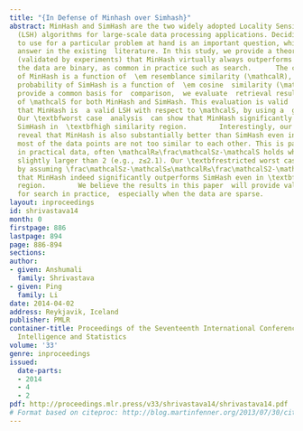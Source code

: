 ```yaml
---
title: "{In Defense of Minhash over Simhash}"
abstract: MinHash and SimHash are the two widely adopted Locality Sensitive Hashing
  (LSH) algorithms for large-scale data processing applications. Deciding which LSH
  to use for a particular problem at hand is an important question, which has no clear
  answer in the existing  literature. In this study, we provide a theoretical answer
  (validated by experiments) that MinHash virtually always outperforms  SimHash when
  the data are binary, as common in practice such as search.      The collision probability
  of MinHash is a function of  \em resemblance similarity (\mathcalR), while the collision
  probability of SimHash is a function of  \em cosine  similarity (\mathcalS). To
  provide a common basis for  comparison,  we evaluate  retrieval results in terms
  of \mathcalS for both MinHash and SimHash. This evaluation is valid  as we can prove
  that MinHash is  a valid LSH with respect to \mathcalS, by using a  general inequality  \mathcalS^2≤\mathcalR≤\frac\mathcalS2-\mathcalS.
  Our \textbfworst case  analysis  can show that MinHash significantly outperforms
  SimHash in  \textbfhigh similarity region.        Interestingly, our intensive experiments
  reveal that MinHash is also substantially better than SimHash even in datasets where
  most of the data points are not too similar to each other. This is partly because,
  in practical data, often \mathcalR≥\frac\mathcalSz-\mathcalS holds where z is only
  slightly larger than 2 (e.g., z≤2.1). Our \textbfrestricted worst case analysis
  by assuming \frac\mathcalSz-\mathcalS≤\mathcalR≤\frac\mathcalS2-\mathcalS shows
  that MinHash indeed significantly outperforms SimHash even in \textbflow similarity
  region.        We believe the results in this paper  will provide valuable guidelines
  for search in practice,  especially when the data are sparse.
layout: inproceedings
id: shrivastava14
month: 0
firstpage: 886
lastpage: 894
page: 886-894
sections: 
author:
- given: Anshumali
  family: Shrivastava
- given: Ping
  family: Li
date: 2014-04-02
address: Reykjavik, Iceland
publisher: PMLR
container-title: Proceedings of the Seventeenth International Conference on Artificial
  Intelligence and Statistics
volume: '33'
genre: inproceedings
issued:
  date-parts:
  - 2014
  - 4
  - 2
pdf: http://proceedings.mlr.press/v33/shrivastava14/shrivastava14.pdf
# Format based on citeproc: http://blog.martinfenner.org/2013/07/30/citeproc-yaml-for-bibliographies/
---
```

